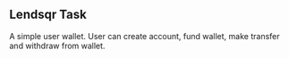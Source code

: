 ## Lendsqr Task
A simple user wallet. User can create account, fund wallet, make transfer and withdraw from wallet. 